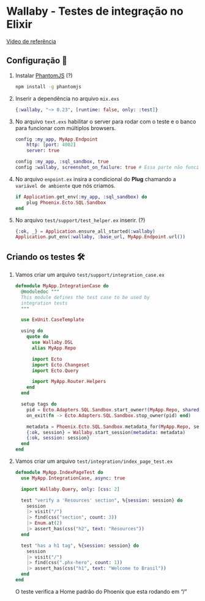 # Wallaby - Testes de integração no Elixir 

[Video de referência](https://alchemist.camp/episodes/integration-testing-elixir-wallaby)

## Configuração 📝

1. Instalar [PhantomJS](https://phantomjs.org/) (?)
    
    ```bash
    npm install -g phantomjs
    ```
    
2. Inserir a dependência no arquivo `mix.exs`
    
    ```elixir
    {:wallaby, "~> 0.23", [runtime: false, only: :test]}
    ```
    
3. No arquivo `text.exs` habilitar o server para rodar com o teste e o banco para funcionar com múltiplos browsers.
    
    ```elixir
    config :my_app, MyApp.Endpoint
    	http: [port: 4002]
    	server: true
    
    config :my_app, :sql_sandbox, true
    config :wallaby, screenshot_on_failure: true # Essa parte não funcionou pra mim
    ```
    
4. No arquivo `enpoint.ex` insira a condicional do **Plug** chamando a `variável de ambiente` que nós criamos.
    
    ```elixir
    if Application.get_env(:my_app, :sql_sandbox) do
    	plug Phoenix.Ecto.SQL.Sandbox
    end
    ```
    
5. No arquivo `test/support/test_helper.ex` inserir. (?)
    
    ```elixir
    {:ok, _} = Application.ensure_all_started(:wallaby)
    Application.put_env(:wallaby, :base_url, MyApp.Endpoint.url())
    ```
    

## Criando os testes 🛠️

1. Vamos criar um arquivo `test/support/integration_case.ex`
    
    ```elixir
    defmodule MyApp.IntegrationCase do
      @moduledoc """
      This module defines the test case to be used by
      integration tests
      """
    
      use ExUnit.CaseTemplate
    
      using do
        quote do
          use Wallaby.DSL
          alias MyApp.Repo
    
          import Ecto
          import Ecto.Changeset
          import Ecto.Query
    
          import MyApp.Router.Helpers
        end
      end
    
      setup tags do
        pid = Ecto.Adapters.SQL.Sandbox.start_owner!(MyApp.Repo, shared: not tags[:async])
        on_exit(fn -> Ecto.Adapters.SQL.Sandbox.stop_owner(pid) end)
    
        metadata = Phoenix.Ecto.SQL.Sandbox.metadata_for(MyApp.Repo, self())
        {:ok, session} = Wallaby.start_session(metadata: metadata)
        {:ok, session: session}
      end
    end
    ```
    
2. Vamos criar um arquivo `test/integration/index_page_test.ex`
    
    ```elixir
    defmodule MyApp.IndexPageTest do
      use MyApp.IntegrationCase, async: true
    
      import Wallaby.Query, only: [css: 2]
    
      test "verify a 'Resources' section", %{session: session} do
        session
        |> visit("/")
        |> find(css("section", count: 3))
        |> Enum.at(2)
        |> assert_has(css("h2", text: "Resources"))
      end
    
      test "has a h1 tag", %{session: session} do
        session
        |> visit("/")
        |> find(css(".phx-hero", count: 1))
        |> assert_has(css("h1", text: "Welcome to Brasil"))
      end
    end
    ```
    
    O teste verifica a Home padrão do Phoenix que esta rodando em “/”